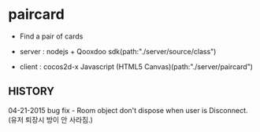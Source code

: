 # paircard
 - Find a pair of cards
  

 - server : nodejs + Qooxdoo sdk(path:"./server/source/class")  
 - client : cocos2d-x Javascript (HTML5 Canvas)(path:"./server/paircard")  

##  HISTORY  
04-21-2015
 bug fix - Room object don't dispose when user is Disconnect. (유저 퇴장시 방이 안 사라짐.)
